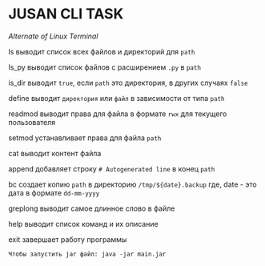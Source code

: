 # JUSAN CLI TASK

*Alternate of Linux Terminal*

ls <path>               выводит список всех файлов и директорий для `path`

ls_py <path>            выводит список файлов с расширением `.py` в `path`

is_dir <path>           выводит `true`, если `path` это директория, в других случаях `false`

define <path>           выводит `директория` или `файл` в зависимости от типа `path`

readmod <path>          выводит права для файла в формате `rwx` для текущего пользователя

setmod <path> <perm>    устанавливает права для файла `path`

cat <path>              выводит контент файла

append <path>           добавляет строку `# Autogenerated line` в конец `path`

bc <path>               создает копию `path` в директорию `/tmp/${date}.backup` где, date - это дата в формате `dd-mm-yyyy`

greplong <path>         выводит самое длинное слово в файле

help                    выводит список команд и их описание

exit                    завершает работу программы

```
Чтобы запустить jar файл: java -jar main.jar
``` 

